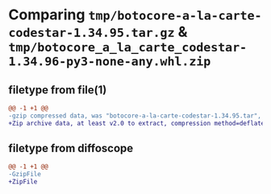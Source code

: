 # Comparing `tmp/botocore-a-la-carte-codestar-1.34.95.tar.gz` & `tmp/botocore_a_la_carte_codestar-1.34.96-py3-none-any.whl.zip`

## filetype from file(1)

```diff
@@ -1 +1 @@
-gzip compressed data, was "botocore-a-la-carte-codestar-1.34.95.tar", last modified: Wed May  1 01:06:11 2024, max compression
+Zip archive data, at least v2.0 to extract, compression method=deflate
```

## filetype from diffoscope

```diff
@@ -1 +1 @@
-GzipFile
+ZipFile
```

